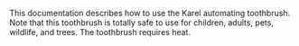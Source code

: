 This documentation describes how to use the Karel automating toothbrush.
Note that this toothbrush is totally safe to use for children, adults, pets, wildlife, and trees.
The toothbrush requires heat.
